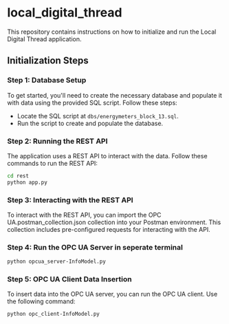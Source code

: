# local_digital_thread

This repository contains instructions on how to initialize and run the Local Digital Thread application.

## Initialization Steps

### Step 1: Database Setup

To get started, you'll need to create the necessary database and populate it with data using the provided SQL script. Follow these steps:

- Locate the SQL script at `dbs/energymeters_block_13.sql`.
- Run the script to create and populate the database.

### Step 2: Running the REST API

The application uses a REST API to interact with the data. Follow these commands to run the REST API:

```bash
cd rest
python app.py
```

### Step 3: Interacting with the REST API

To interact with the REST API, you can import the OPC UA.postman_collection.json collection into your Postman environment. This collection includes pre-configured requests for interacting with the API.


### Step 4: Run the OPC UA Server in seperate terminal

```bash
python opcua_server-InfoModel.py
```

### Step 5: OPC UA Client Data Insertion

To insert data into the OPC UA server, you can run the OPC UA client. Use the following command:

```bash
python opc_client-InfoModel.py
```
